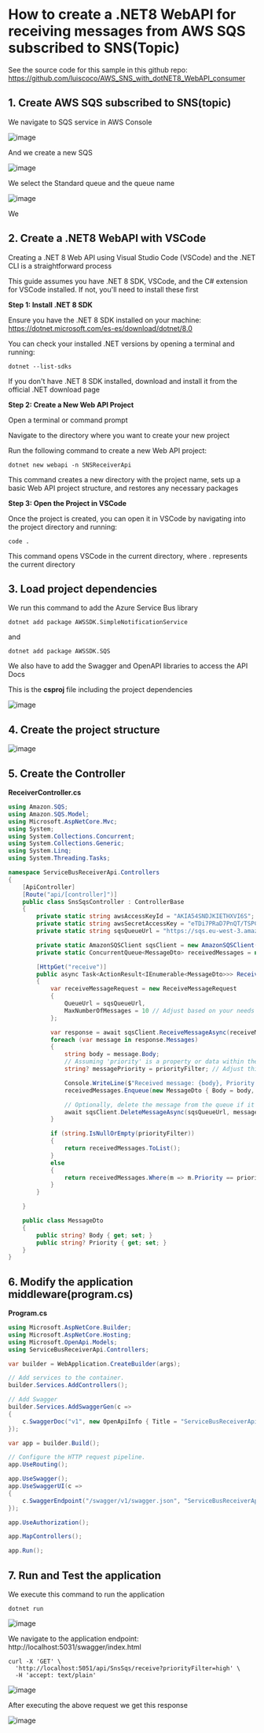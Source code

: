 # How to create a .NET8 WebAPI for receiving messages from AWS SQS subscribed to SNS(Topic)

See the source code for this sample in this github repo: https://github.com/luiscoco/AWS_SNS_with_dotNET8_WebAPI_consumer

## 1. Create AWS SQS subscribed to SNS(topic)

We navigate to SQS service in AWS Console

![image](https://github.com/luiscoco/AWS_SNS_with_dotNET8_WebAPI_consumer/assets/32194879/a992bf86-adc7-4b91-a39c-381eeaa09913)

And we create a new SQS

![image](https://github.com/luiscoco/AWS_SNS_with_dotNET8_WebAPI_consumer/assets/32194879/7a1f863b-6bdd-45c9-9db1-91f10d761495)

We select the Standard queue and the queue name

![image](https://github.com/luiscoco/AWS_SNS_with_dotNET8_WebAPI_consumer/assets/32194879/7fe1b599-8a0d-4137-a9a5-68aa378ccbcc)

We 

## 2. Create a .NET8 WebAPI with VSCode

Creating a .NET 8 Web API using Visual Studio Code (VSCode) and the .NET CLI is a straightforward process

This guide assumes you have .NET 8 SDK, VSCode, and the C# extension for VSCode installed. If not, you'll need to install these first

**Step 1: Install .NET 8 SDK**

Ensure you have the .NET 8 SDK installed on your machine: https://dotnet.microsoft.com/es-es/download/dotnet/8.0

You can check your installed .NET versions by opening a terminal and running:

```
dotnet --list-sdks
```

If you don't have .NET 8 SDK installed, download and install it from the official .NET download page

**Step 2: Create a New Web API Project**

Open a terminal or command prompt

Navigate to the directory where you want to create your new project

Run the following command to create a new Web API project:

```
dotnet new webapi -n SNSReceiverApi
```

This command creates a new directory with the project name, sets up a basic Web API project structure, and restores any necessary packages

**Step 3: Open the Project in VSCode**

Once the project is created, you can open it in VSCode by navigating into the project directory and running:

```
code .
```

This command opens VSCode in the current directory, where . represents the current directory

## 3. Load project dependencies

We run this command to add the Azure Service Bus library

```
dotnet add package AWSSDK.SimpleNotificationService
```

and 

```
dotnet add package AWSSDK.SQS
```

We also have to add the Swagger and OpenAPI libraries to access the API Docs

This is the **csproj** file including the project dependencies

![image](https://github.com/luiscoco/AWS_SNS_with_dotNET8_WebAPI_consumer/assets/32194879/d4078842-d75c-43fb-b95e-aebdd6c6dc7d)

## 4. Create the project structure

![image](https://github.com/luiscoco/AWS_SNS_with_dotNET8_WebAPI_consumer/assets/32194879/414b4612-f636-4136-abed-e586778370a7)

## 5. Create the Controller

**ReceiverController.cs**

```csharp
using Amazon.SQS;
using Amazon.SQS.Model;
using Microsoft.AspNetCore.Mvc;
using System;
using System.Collections.Concurrent;
using System.Collections.Generic;
using System.Linq;
using System.Threading.Tasks;

namespace ServiceBusReceiverApi.Controllers
{
    [ApiController]
    [Route("api/[controller]")]
    public class SnsSqsController : ControllerBase
    {
        private static string awsAccessKeyId = "AKIA54SNDJKIETHXVI6S";
        private static string awsSecretAccessKey = "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";
        private static string sqsQueueUrl = "https://sqs.eu-west-3.amazonaws.com/954718177936/myqueue";

        private static AmazonSQSClient sqsClient = new AmazonSQSClient(awsAccessKeyId, awsSecretAccessKey, Amazon.RegionEndpoint.EUWest3);
        private static ConcurrentQueue<MessageDto> receivedMessages = new ConcurrentQueue<MessageDto>();

        [HttpGet("receive")]
        public async Task<ActionResult<IEnumerable<MessageDto>>> ReceiveMessages(string? priorityFilter = null)
        {
            var receiveMessageRequest = new ReceiveMessageRequest
            {
                QueueUrl = sqsQueueUrl,
                MaxNumberOfMessages = 10 // Adjust based on your needs
            };

            var response = await sqsClient.ReceiveMessageAsync(receiveMessageRequest);
            foreach (var message in response.Messages)
            {
                string body = message.Body;
                // Assuming 'priority' is a property or data within the message. Rename this if it conflicts.
                string? messagePriority = priorityFilter; // Adjust this logic based on your message structure

                Console.WriteLine($"Received message: {body}, Priority: {messagePriority}");
                receivedMessages.Enqueue(new MessageDto { Body = body, Priority = messagePriority });

                // Optionally, delete the message from the queue if it's successfully processed
                await sqsClient.DeleteMessageAsync(sqsQueueUrl, message.ReceiptHandle);
            }

            if (string.IsNullOrEmpty(priorityFilter))
            {
                return receivedMessages.ToList();
            }
            else
            {
                return receivedMessages.Where(m => m.Priority == priorityFilter).ToList();
            }
        }

    }

    public class MessageDto
    {
        public string? Body { get; set; }
        public string? Priority { get; set; }
    }
}
```

## 6. Modify the application middleware(program.cs)

**Program.cs**

```csharp
using Microsoft.AspNetCore.Builder;
using Microsoft.AspNetCore.Hosting;
using Microsoft.OpenApi.Models;
using ServiceBusReceiverApi.Controllers;

var builder = WebApplication.CreateBuilder(args);

// Add services to the container.
builder.Services.AddControllers();

// Add Swagger
builder.Services.AddSwaggerGen(c =>
{
    c.SwaggerDoc("v1", new OpenApiInfo { Title = "ServiceBusReceiverApi", Version = "v1" });
});

var app = builder.Build();

// Configure the HTTP request pipeline.
app.UseRouting();

app.UseSwagger();
app.UseSwaggerUI(c =>
{
    c.SwaggerEndpoint("/swagger/v1/swagger.json", "ServiceBusReceiverApi v1");
});

app.UseAuthorization();

app.MapControllers();

app.Run();
```

## 7. Run and Test the application

We execute this command to run the application

```
dotnet run
```

![image](https://github.com/luiscoco/AWS_SNS_with_dotNET8_WebAPI_consumer/assets/32194879/141e00ea-2e46-4bba-95cf-10a35a3121f8)

We navigate to the application endpoint: http://localhost:5031/swagger/index.html

```
curl -X 'GET' \
  'http://localhost:5051/api/SnsSqs/receive?priorityFilter=high' \
  -H 'accept: text/plain'
```

![image](https://github.com/luiscoco/AWS_SNS_with_dotNET8_WebAPI_consumer/assets/32194879/7bc21328-4edc-485b-ac96-3c3bff72c3c9)

After executing the above request we get this response

![image](https://github.com/luiscoco/AWS_SNS_with_dotNET8_WebAPI_consumer/assets/32194879/f01d1738-765c-4fc4-a8a2-ccb51081bc0f)


